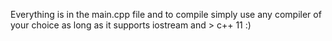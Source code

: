 Everything is in the main.cpp file and to compile simply use any compiler of your choice as long as it supports iostream and > c++ 11 :)
